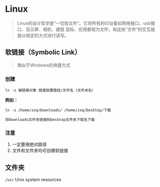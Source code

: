 # Linux

> Linux的设计哲学是“一切皆文件”。它将所有的IO设备如网络接口、usb接口、显示屏、相机、键盘
鼠标、应用都视为文件，和这些“文件”的交互就是以规定的方式进行读写。

## 软链接（Symbolic Link）

> 类似于Windows的快捷方式

### 创建

`ln -s 被链接对象 链接放置路径/文件名（文件夹名）`

**例如：**

```Linux
ln -s /home/zxq/Downloads/ /home/zxq/Desktop/下载

将Downloads文件夹链接到Desktop文件夹下取名下载
```

### 注意

1. 一定要用绝对路径
2. 文件和文件夹均可创建软链接

## 文件夹

`/usr` Unix system resources